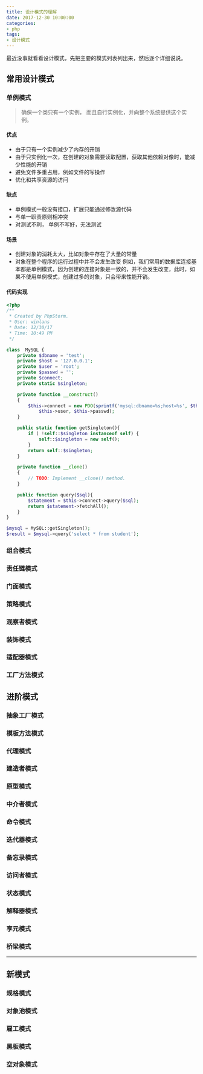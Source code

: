 ```yaml
---
title: 设计模式的理解
date: 2017-12-30 10:00:00
categories: 
- php
tags:
- 设计模式
---
```


最近没事就看看设计模式，先把主要的模式列表列出来，然后逐个详细说说。

## 常用设计模式

### 单例模式
> 确保一个类只有一个实例， 而且自行实例化，并向整个系统提供这个实例。

#### 优点
- 由于只有一个实例减少了内存的开销
- 由于只实例化一次，在创建的对象需要读取配置，获取其他依赖对像时，能减少性能的开销
- 避免文件多重占用，例如文件的写操作
- 优化和共享资源的访问

#### 缺点
- 单例模式一般没有接口，扩展只能通过修改源代码
- 与单一职责原则相冲突
- 对测试不利， 单例不写好，无法测试

#### 场景
- 创建对象的消耗太大，比如对象中存在了大量的常量
- 对象在整个程序的运行过程中并不会发生改变
例如，我们常用的数据库连接基本都是单例模式，因为创建的连接对象是一致的，并不会发生改变，此时，如果不使用单例模式，创建过多的对象，只会带来性能开销。

#### 代码实现

```php
<?php
/**
 * Created by PhpStorm.
 * User: winlans
 * Date: 12/30/17
 * Time: 10:49 PM
 */

class  MySQL {
    private $dbname = 'test';
    private $host = '127.0.0.1';
    private $user = 'root';
    private $passwd = '';
    private $connect;
    private static $singleton;

    private function __construct()
    {
        $this->connect = new PDO(sprintf('mysql:dbname=%s;host=%s', $this->dbname,$this->host),
            $this->user, $this->passwd);
    }

    public static function getSingleton(){
        if ( !self::$singleton instanceof self) {
            self::$singleton = new self();
        }
        return self::$singleton;
    }

    private function __clone()
    {
        // TODO: Implement __clone() method.
    }

    public function query($sql){
        $statement = $this->connect->query($sql);
        return $statement->fetchAll();
    }
}

$mysql = MySQL::getSingleton();
$result = $mysql->query('select * from student');

```

### 组合模式
### 责任链模式
### 门面模式
### 策略模式
### 观察者模式
### 装饰模式
### 适配器模式
### 工厂方法模式
## 进阶模式
### 抽象工厂模式
### 模板方法模式
### 代理模式
### 建造者模式
### 原型模式
### 中介者模式
### 命令模式
### 迭代器模式
### 备忘录模式
### 访问者模式
### 状态模式
### 解释器模式
### 享元模式
### 桥梁模式

--- 

## 新模式
### 规格模式
### 对象池模式
### 雇工模式
### 黑板模式
### 空对象模式

